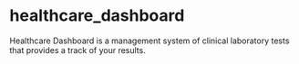 # healthcare_dashboard
Healthcare Dashboard is a management system of clinical laboratory tests that provides a track of your results.
